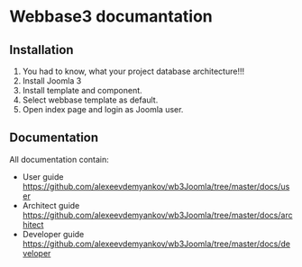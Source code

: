 # Webbase3 documantation

## Installation

1. You had to know, what your project database architecture!!!
2. Install Joomla 3
3. Install template and component.
4. Select webbase template as default.
5. Open index page and login as Joomla user.

## Documentation

All documentation contain:
- User guide  https://github.com/alexeevdemyankov/wb3Joomla/tree/master/docs/user
- Architect guide https://github.com/alexeevdemyankov/wb3Joomla/tree/master/docs/architect
- Developer guide https://github.com/alexeevdemyankov/wb3Joomla/tree/master/docs/developer





